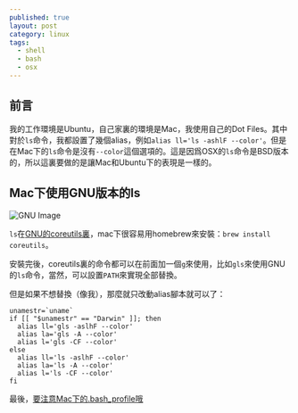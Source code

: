 ```yaml
---
published: true
layout: post
category: linux
tags: 
  - shell
  - bash
  - osx
---
```


## 前言

我的工作環境是Ubuntu，自己家裏的環境是Mac，我使用自己的Dot Files。其中對於`ls`命令，我都設置了幾個alias，例如`alias ll='ls -ashlF --color'`。但是在Mac下的`ls`命令是沒有`--color`這個選項的。這是因爲OSX的`ls`命令是BSD版本的，所以這裏要做的是讓Mac和Ubuntu下的表現是一樣的。

## Mac下使用GNU版本的ls

![GNU Image](http://www.gnu.org/graphics/gnu-head-sm.jpg)

`ls`在[GNU的coreutils裏](http://www.gnu.org/software/coreutils/)，mac下很容易用homebrew來安裝：`brew install coreutils`。

安裝完後，coreutils裏的命令都可以在前面加一個`g`來使用，比如`gls`來使用GNU的`ls`命令，當然，可以設置`PATH`來實現全部替換。

但是如果不想替換（像我），那麼就只改動alias腳本就可以了：

	unamestr=`uname`
    if [[ "$unamestr" == "Darwin" ]]; then
      alias ll='gls -aslhF --color'
      alias la='gls -A --color'
      alias l='gls -CF --color'
    else
      alias ll='ls -aslhF --color'
      alias la='ls -A --color' 
      alias l='ls -CF --color' 
    fi

最後，[要注意Mac下的.bash_profile哦](http://www.joshstaiger.org/archives/2005/07/bash_profile_vs.html)
